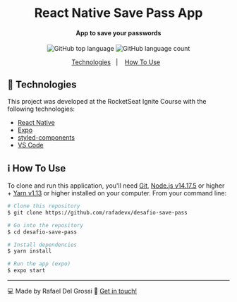 <h1 align="center">
    React Native Save Pass App
</h1>

<h4 align="center">
  App to save your passwords
</h4>
<p align="center">
  <img alt="GitHub top language" src="https://img.shields.io/github/languages/top/rafadevx/desafio-save-pass">

  <img alt="GitHub language count" src="https://img.shields.io/github/languages/count/rafadevx/desafio-save-pass">
</p>

<p align="center">
  <a href="#rocket-technologies">Technologies</a>&nbsp;&nbsp;&nbsp;|&nbsp;&nbsp;&nbsp;
  <a href="#information_source-how-to-use">How To Use</a>&nbsp;&nbsp;&nbsp;
</p>


## :rocket: Technologies

This project was developed at the RocketSeat Ignite Course with the following technologies:

-  [React Native](https://reactnative.dev/)
-  [Expo](https://expo.io/)
-  [styled-components](https://www.styled-components.com/)
-  [VS Code][vc]

## :information_source: How To Use

To clone and run this application, you'll need [Git](https://git-scm.com), [Node.js v14.17.5][nodejs] or higher + [Yarn v1.13][yarn] or higher installed on your computer. From your command line:

```bash
# Clone this repository
$ git clone https://github.com/rafadevx/desafio-save-pass

# Go into the repository
$ cd desafio-save-pass

# Install dependencies
$ yarn install

# Run the app (expo)
$ expo start
```


---

:computer: Made by Rafael Del Grossi :speech_balloon: [Get in touch!](www.linkedin.com/in/rafael-del-grossi-b9063831)

[nodejs]: https://nodejs.org/
[yarn]: https://yarnpkg.com/
[vc]: https://code.visualstudio.com/
